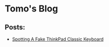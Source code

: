 # Tomo's Blog

## Posts:

* [Spotting A Fake ThinkPad Classic Keyboard](./fake-keyboards/README.md)
